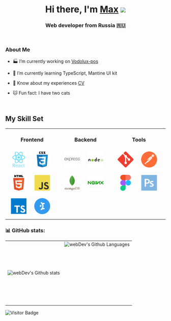 <h1 align="center">Hi there, I'm <a href="https://skor.nomoredomains.monster/" target="_blank">Max</a> 
<img src="https://github.com/blackcater/blackcater/raw/main/images/Hi.gif" height="32"/></h1>
<h3 align="center">Web developer from Russia 🇷🇺</h3>

<br/>

### About Me  
  

- :factory: I’m currently working on [Vodolux-pos](https://github.com/Balzak1976/vodolux-pos.git)

- :green_book: I’m currently learning TypeScript, Mantine UI kit  

- :memo: Know about my experiences [CV](https://career.habr.com/balzak1976)

- 🐱 Fun fact: I have two cats

<br/>  

<h2 align="">My Skill Set</h2>

<table style="border: none"><tr><td valign="top" width="33%">

<div align="center"><h3>Frontend</h3></div>

<div align="">  
<a href="https://reactjs.org/" target="_blank"><img style="margin: 10px" src="./src/img/react-original-wordmark.svg" alt="React" height="50" /></a>  
<a href="https://www.w3schools.com/css/" target="_blank"><img style="margin: 10px" src="./src/img/css3-original-wordmark.svg" alt="CSS3" height="50" /></a>  
<a href="https://en.wikipedia.org/wiki/HTML5" target="_blank"><img style="margin: 10px" src="./src/img/html5-original-wordmark.svg" alt="HTML5" height="50" /></a>  
<a href="https://www.javascript.com/" target="_blank"><img style="margin: 10px" src="./src/img/javascript-original.svg" alt="JavaScript" height="50" /></a>  
<a href="https://www.typescriptlang.org/" target="_blank"><img style="margin: 10px" src="./src/img/typescript-original.svg" alt="TypeScript" height="50" /></a>  
<a href="https://mantine.dev/" target="_blank"><img style="margin: 10px" src="./src/img/mantene-icon.svg" alt="Mantine UI kit" height="50" /></a>  
</div>

</td><td valign="top" width="33%">

<div align="center"><h3>Backend</h3></div>

<div align="">  
<a href="https://expressjs.com/" target="_blank"><img style="margin: 10px" src="./src/img/express-original-wordmark.svg" alt="Express.js" height="50" /></a>  
<a href="https://nodejs.org/" target="_blank"><img style="margin: 10px" src="./src/img/nodejs-original-wordmark.svg" alt="Node.js" height="50" /></a>  
<a href="https://www.mongodb.com/" target="_blank"><img style="margin: 10px" src="./src/img/mongodb-original-wordmark.svg" alt="MongoDB" height="50" /></a>  
<a href="https://www.nginx.com/" target="_blank"><img style="margin: 10px" src="./src/img/nginx-original.svg" alt="Nginx" height="50" /></a>  
<!-- <a href="https://www.php.net/" target="_blank"><img style="margin: 10px" src="./src/img/php-original.svg" alt="PHP" height="50" /></a>  
<a href="https://www.mysql.com/" target="_blank"><img style="margin: 10px" src="./src/img/mysql-original-wordmark.svg" alt="MySQL" height="50" /></a> -->  
</div>

</td><td valign="top" width="33%">


<div align="center"><h3>Tools</h3></div>

<div align="">  
<a href="https://github.com/" target="_blank"><img style="margin: 10px" src="./src/img/git-scm-icon.svg" alt="Git" height="50" /></a>  
<a href="https://postman.com/" target="_blank"><img style="margin: 10px" src="./src/img/postman-icon-svgrepo-com.svg" alt="Postman" height="50" /></a>  
<a href="https://www.figma.com/" target="_blank"><img style="margin: 10px" src="./src/img/figma-icon.svg" alt="Figma" height="50" /></a>  
<a href="https://www.adobe.com/in/products/photoshop.html" target="_blank"><img style="margin: 10px" src="./src/img/photoshop-plain.svg" alt="Photoshop" height="50" /></a>  
</div>

</td></tr></table>  

### :bar_chart: GitHub stats:

<table>
  <tr>
    <td>
      <img align="left" src="https://github-readme-stats.vercel.app/api?username=Balzak1976&show_icons=true&count_private=true&hide_border=true" alt="webDev's Github stats" />
    </td>
    <td>
      <img height="195px" align="right" alt="webDev's Github Languages" src="https://github-readme-stats-sigma-five.vercel.app/api/top-langs/?username=Balzak1976&show_icons=true&count_private=true&hide_border=true" />
    </td>
  </tr>
</table>

![Visitor Badge](https://visitor-badge.laobi.icu/badge?page_id=Balzak1976)
